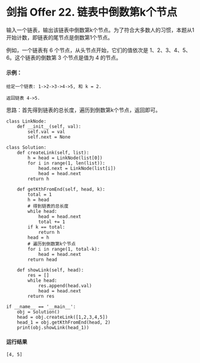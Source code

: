 # 剑指 Offer 22. 链表中倒数第k个节点
输入一个链表，输出该链表中倒数第k个节点。为了符合大多数人的习惯，本题从1开始计数，即链表的尾节点是倒数第1个节点。

例如，一个链表有 6 个节点，从头节点开始，它们的值依次是 1、2、3、4、5、6。这个链表的倒数第 3 个节点是值为 4 的节点。

#### 示例：

    给定一个链表: 1->2->3->4->5, 和 k = 2.

    返回链表 4->5.

思路：首先得到链表的总长度，遍历到倒数第k个节点，返回即可。

    class LinkNode:
        def __init__(self, val):
            self.val = val
            self.next = None

    class Solution:
        def createLink(self, list):
            h = head = LinkNode(list[0])
            for i in range(1, len(list)):
                head.next = LinkNode(list[i])
                head = head.next
            return h

        def getKthFromEnd(self, head, k):
            total = 1
            h = head
            # 得到链表的总长度
            while head:
                head = head.next
                total += 1
            if k == total:
                return h
            head = h
            # 遍历到倒数第k个节点
            for i in range(1, total-k):
                head = head.next
            return head

        def showLink(self, head):
            res = []
            while head:
                res.append(head.val)
                head = head.next
            return res

    if __name__ == '__main__':
        obj = Solution()
        head = obj.createLink([1,2,3,4,5])
        head_1 = obj.getKthFromEnd(head, 2)
        print(obj.showLink(head_1))

#### 运行结果
    [4, 5]
